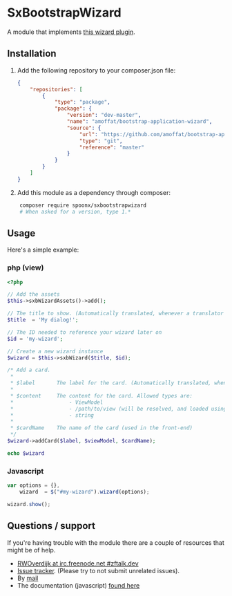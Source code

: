 # SxBootstrapWizard
A module that implements [this wizard plugin](https://github.com/amoffat/bootstrap-application-wizard).

Installation
------------
1. Add the following repository to your composer.json file:

    ```json
    {
        "repositories": [
            {
                "type": "package",
                "package": {
                    "version": "dev-master",
                    "name": "amoffat/bootstrap-application-wizard",
                    "source": {
                        "url": "https://github.com/amoffat/bootstrap-application-wizard.git",
                        "type": "git",
                        "reference": "master"
                    }
                }
            }
        ]
    }
    ```

2. Add this module as a dependency through composer:

```bash
    composer require spoonx/sxbootstrapwizard
    # When asked for a version, type 1.*
```


## Usage

Here's a simple example:

### php (view)
```php
<?php

// Add the assets
$this->sxbWizardAssets()->add();

// The title to show. (Automatically translated, whenever a translator is available).
$title  = 'My dialog!';

// The ID needed to reference your wizard later on
$id = 'my-wizard';

// Create a new wizard instance
$wizard = $this->sxbWizard($title, $id);

/* Add a card.
 *
 * $label       The label for the card. (Automatically translated, whenever a translator is available).
 *
 * $content     The content for the card. Allowed types are:
 *                  - ViewModel
 *                  - /path/to/view (will be resolved, and loaded using partial helper)
 *                  - string
 *
 * $cardName    The name of the card (used in the front-end)
 */
$wizard->addCard($label, $viewModel, $cardName);

echo $wizard
```

### Javascript
```js
var options = {},
    wizard  = $("#my-wizard").wizard(options);

wizard.show();
```

## Questions / support
If you're having trouble with the module there are a couple of resources that might be of help.
* [RWOverdijk at irc.freenode.net #zftalk.dev](http://webchat.freenode.net?channels=zftalk.dev%2Czftalk&uio=MTE9MTAz8d)
* [Issue tracker](https://github.com/SpoonX/SxBootstrapWizard/issues). (Please try to not submit unrelated issues).
* By [mail](mailto:r.w.overdijk@gmail.com?Subject=SxBootstrapWizard%20help)
* The documentation (javascript) [found here](http://www.panopta.com/2013/02/06/bootstrap-application-wizard/#wizard-class.errorPopover)
